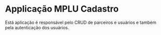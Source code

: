 # Applicação MPLU Cadastro

Está aplicação é responsável pelo CRUD de parceiros e usuários e também pela autenticação dos usuários.
